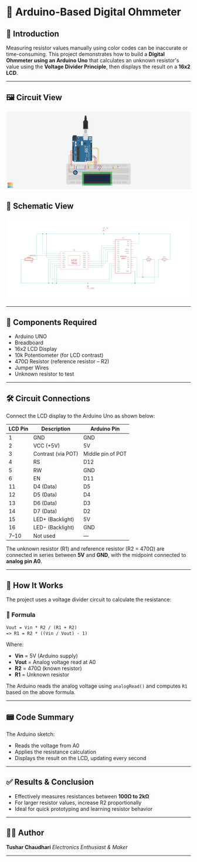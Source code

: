 # 🔌 Arduino-Based Digital Ohmmeter

## 📘 Introduction

Measuring resistor values manually using color codes can be inaccurate or time-consuming. This project demonstrates how to build a **Digital Ohmmeter using an Arduino Uno** that calculates an unknown resistor's value using the **Voltage Divider Principle**, then displays the result on a **16x2 LCD**.

---

## 🖼️ Circuit View

![Circuit View](<Circuit View.png>)

## 🧩 Schematic View

![Schematic View](<Schemattic view.png>)

---

## 🧰 Components Required

* Arduino UNO
* Breadboard
* 16x2 LCD Display
* 10k Potentiometer (for LCD contrast)
* 470Ω Resistor (reference resistor – R2)
* Jumper Wires
* Unknown resistor to test

---

## 🛠️ Circuit Connections

Connect the LCD display to the Arduino Uno as shown below:

| LCD Pin | Description        | Arduino Pin       |
| ------- | ------------------ | ----------------- |
| 1       | GND                | GND               |
| 2       | VCC (+5V)          | 5V                |
| 3       | Contrast (via POT) | Middle pin of POT |
| 4       | RS                 | D12               |
| 5       | RW                 | GND               |
| 6       | EN                 | D11               |
| 11      | D4 (Data)          | D5                |
| 12      | D5 (Data)          | D4                |
| 13      | D6 (Data)          | D3                |
| 14      | D7 (Data)          | D2                |
| 15      | LED+ (Backlight)   | 5V                |
| 16      | LED− (Backlight)   | GND               |
| 7–10    | Not used           | —                 |

The unknown resistor (R1) and reference resistor (R2 = 470Ω) are connected in series between **5V** and **GND**, with the midpoint connected to **analog pin A0**.

---

## 🔧 How It Works

The project uses a voltage divider circuit to calculate the resistance:

### 🔣 Formula

```
Vout = Vin * R2 / (R1 + R2)
=> R1 = R2 * ((Vin / Vout) - 1)
```

Where:

* **Vin** = 5V (Arduino supply)
* **Vout** = Analog voltage read at A0
* **R2** = 470Ω (known resistor)
* **R1** = Unknown resistor

The Arduino reads the analog voltage using `analogRead()` and computes `R1` based on the above formula.

---

## 📟 Code Summary

The Arduino sketch:

* Reads the voltage from A0
* Applies the resistance calculation
* Displays the result on the LCD, updating every second

---

## ✅ Results & Conclusion

* Effectively measures resistances between **100Ω to 2kΩ**
* For larger resistor values, increase R2 proportionally
* Ideal for quick prototyping and learning resistor behavior

---

## 👨‍💻 Author

**Tushar Chaudhari**
*Electronics Enthusiast & Maker*

---
